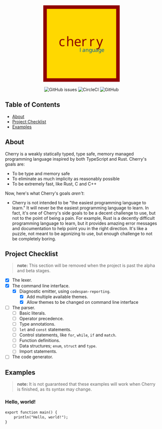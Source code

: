 <p align="center">
    <img src="logo.svg" width="50%" />
</p>

<p align="center">
    <img alt="GitHub issues" src="https://img.shields.io/github/issues/trimorphdev/cherry?style=for-the-badge">
    <img alt="CircleCI" src="https://img.shields.io/circleci/build/github/trimorphdev/cherry/main?style=for-the-badge">
    <img alt="GitHub" src="https://img.shields.io/github/license/trimorphdev/cherry?color=blue&style=for-the-badge">
</p>

## Table of Contents
- [About](#about)
- [Project Checklist](#project-checklist)
- [Examples](#examples)

## About
Cherry is a weakly statically typed, type safe, memory managed programming language inspired by both TypeScript and Rust.  Cherry's goals are:

- To be type and memory safe
- To eliminate as much implicity as reasonably possible
- To be extremely fast, like Rust, C and C++

Now, here's what Cherry's goals *aren't*:

- Cherry is not intended to be "the easiest programming language to learn."  It will never be the easiest programming language to learn.  In fact, it's one of Cherry's side goals to be a decent challenge to use, but not to the point of being a pain.  For example, Rust is a decently difficult programming language to learn, but it provides amazing error messages and documentation to help point you in the right direction.  It's like a puzzle, not meant to be agonizing to use, but enough challenge to not be completely boring.

## Project Checklist
> **note:** This section will be removed when the project is past the alpha and beta stages.
- [x] The lexer.
- [x] The command line interface.
    - [x] Diagnostic emitter, using `codespan-reporting`.
        - [x] Add multiple available themes.
        - [x] Allow themes to be changed on command line interface
- [ ] The parser.
    - [ ] Basic literals.
    - [ ] Operator precedence.
    - [ ] Type annotations.
    - [ ] `let` and `const` statements.
    - [ ] Control statements, like `for`, `while`, `if` and `match`.
    - [ ] Function definitions.
    - [ ] Data structures; `enum`, `struct` and `type`.
    - [ ] Import statements.
- [ ] The code generator.

## Examples
> **note:** It is not guaranteed that these examples will work when Cherry is finished, as its syntax may change.

### Hello, world!
```cherry
export function main() {
    println("Hello, world!");
}
```